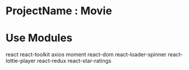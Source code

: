 # ProjectName : Movie

# Use Modules

react
react-toolkit
axios
moment
react-dom
react-loader-spinner
react-lottie-player
react-redux
react-star-ratings
